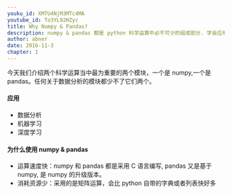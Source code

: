 ```yaml
---
youku_id: XMTU4NjM3MTc4MA
youtube_id: To3YL92HZyc
title: Why Numpy & Pandas?
description: numpy & pandas 都是 python 科学运算中必不可少的组成部分. 学会应用它们会对数据分析和机器学习有很大的帮助
author: abner
date: 2016-11-3
chapter: 1
---
```


今天我们介绍两个科学运算当中最为重要的两个模块，一个是 numpy,一个是 pandas。任何关于数据分析的模块都少不了它们两个。

#### 应用

- 数据分析
- 机器学习
- 深度学习

#### 为什么使用 numpy & pandas
 
- 运算速度快：numpy 和 pandas 都是采用 C 语言编写, pandas 又是基于 numpy, 是 numpy 的升级版本。
- 消耗资源少：采用的是矩阵运算，会比 python 自带的字典或者列表快好多








